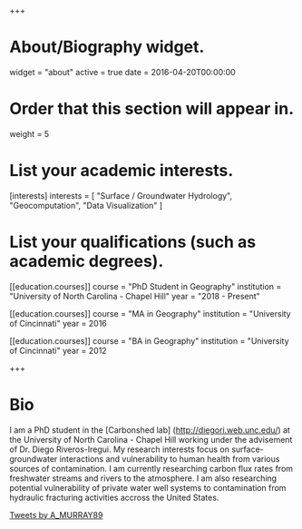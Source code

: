 +++
# About/Biography widget.
widget = "about"
active = true
date = 2016-04-20T00:00:00

# Order that this section will appear in.
weight = 5

# List your academic interests.
[interests]
  interests = [
    "Surface / Groundwater Hydrology",
    "Geocomputation",
    "Data Visualization"
  ]

# List your qualifications (such as academic degrees).
[[education.courses]]
  course = "PhD Student in Geography"
  institution = "University of North Carolina - Chapel Hill"
  year = "2018 - Present"

[[education.courses]]
  course = "MA in Geography"
  institution = "University of Cincinnati"
  year = 2016

[[education.courses]]
  course = "BA in Geography"
  institution = "University of Cincinnati"
  year = 2012
 
+++

# Bio

I am a PhD student in the [Carbonshed lab] (http://diegori.web.unc.edu/) at the University of North Carolina - Chapel Hill working
under the advisement of Dr. Diego Riveros-Iregui. My research interests focus on surface-groundwater interactions
and vulnerability to human health from various sources of contamination. I am currently researching carbon flux
rates from freshwater streams and rivers to the atmosphere. I am also researching potential vulnerability of private water well
systems to contamination from hydraulic fracturing activities accross the United States.

<a class="twitter-timeline" data-width="600" data-height="400" href="https://twitter.com/A_MURRAY89?ref_src=twsrc%5Etfw">Tweets by A_MURRAY89</a> <script async src="https://platform.twitter.com/widgets.js" charset="utf-8"></script>
